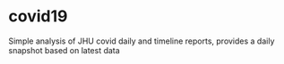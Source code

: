 # covid19
Simple analysis of JHU covid daily and timeline reports, provides a daily snapshot based on latest data
